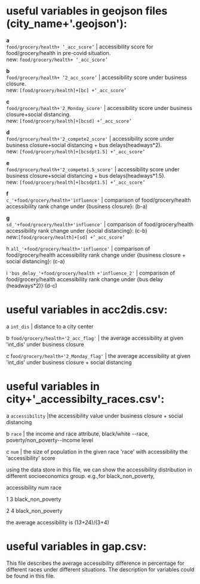 # useful variables in geojson files (city_name+'.geojson'):

  __a__	  
  `food/grocery/health+ ‘_acc_score’`	 | accessibility score for food/grocery/health in pre-covid situation.  
  new: `food/grocery/health+ ‘_acc_score’`

  __b__	  
  `food/grocery/health+ ‘2_acc_score’`	 | accessibility score under business closure.  
  new: `[food/grocery/health]+[bc] +‘_acc_score’`

  __c__	  
  `food/grocery/health+'2_Monday_score'`	| accessibility score under business closure+social distancing.  
  new: `[food/grocery/health]+[bcsd] +‘_acc_score’`	

  __d__   
  `food/grocery/health+'2_compete2_score'`  | accessibility score under business closure+social distancing + bus delays(headways*2).  
  new: `[food/grocery/health]+[bcsdpt1.5] +‘_acc_score’`  

  __e__    
  `food/grocery/health+'2_compete1.5_score'`  | accessibility score under business closure+social distancing + bus delays(headways*1.5).  
  new: `[food/grocery/health]+[bcsdpt1.5] +‘_acc_score’` 


  __f__	 
  `c_'+food/grocery/health+'influence'`	  | comparison of food/grocery/health accessibility rank change under {business closure}: (b-a)  


  __g__	 
  `sd_'+food/grocery/health+'influence'`	 | comparison of food/grocery/health accessibility rank change under {social distancing}: (c-b)	 
  new:`[food/grocery/health]+[sd] +‘_acc_score’`   


  h	 `all_'+food/grocery/health+'influence'`	| comparison of food/grocery/health accessibility rank change under {business closure + social distancing}: (c-a)	 

  i  `'bus_delay_'+food/grocery/health +'influence_2'` | comparison of food/grocery/health accessibility rank change under {bus delay (headways*2)}:(d-c)



# useful variables in acc2dis.csv:

  a `int_dis` | distance to a city center

  b `food/grocery/health+'2_acc_flag'` | the average accessibility at given 'int_dis' under business closure

  c f`ood/grocery/health+'2_Monday_flag'` | the average accessibility at given 'int_dis' under business closure + social distancing


# useful variables in city+'_accessibilty_races.csv':

  a `accessibility` |the accessibility value under business closure + social distancing

  b `race`  | the income and race attribute, black/white --race, poverty/non_poverty--income level

  c `num`  | the size of population in the given race 'race' with accessibility the 'accessibility' score



  using the data store in this file, we can show the accessibility distribution in different socioeconomics group. e.g.,for black_non_poverty,

  accessibility  num  race

  1             3    black_non_poverty

  2             4    black_non_poverty

  the average accessibility is (1*3+2*4)/(3+4)

  

# useful variables in gap.csv:

  This file describes the average accessibility difference in percentage for different races under different situations. The description for variables could be found in this file.